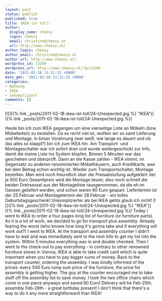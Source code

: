 ```yaml
---
layout: post
status: publish
published: true
title: IKEA ist toll!
author:
  display_name: cheesy
  login: cheesy
  email: christine@cheesy.at
  url: http://www.cheesy.at/
author_login: cheesy
author_email: christine@cheesy.at
author_url: http://www.cheesy.at/
wordpress_id: 13269
wordpress_url: http://www.cheesy.at/?p=13269
date: '2011-02-18 13:31:15 +0000'
date_gmt: '2011-02-18 12:31:15 +0000'
categories:
- Wohnung
- IKEA
- unkompliziert
comments: []
---
```

<!--:de-->[![]({% link _posts/2011-02-18-ikea-ist-toll/24-Unexpected.jpg %} "IKEA")]({% link _posts/2011-02-18-ikea-ist-toll/24-Unexpected.jpg %})
Heute bin ich zum IKEA gegangen um eine vierseitige Liste an Möbeln (bzw. Möbelteilen) zu bestellen. Da es recht viel ist, wollten wir es samt Lieferung und Montage. In böser Vorahnung (wer weiß, wie lange es dauert und ob das alles so klappt?) bin ich zum IKEA hin. Am Transport- und Montageschalter war ich sofort dran und wurde weitergeschickt zur Info, damit die meine Liste ins System klopfen. Binnen 5 Minuten war das geschehen und überprüft. Dann an die Kasse zahlen - IKEA nimmt, im Gegensatz zu anderen renommierten Möbelhäusern, auch Kreditkarte, was bei dem Betrag schon wichtig ist. Wieder zum Transportschalter, Montage bestellen. Man wird noch freundlich über die Preisabstufung aufgeklärt: bei je 500 Euro Gesamtpreis wird die Montage teurer, also noch schnell die beiden Drehsessel aus der Montageliste rausgenommen, da die eh im Ganzen geliefert werden, und schon waren 60 Euro gespart. Liefertermin ist der 25.Februar und Montagetermin der 28.Februar - ein tolles Geburtstagsgeschenk!
Unkomplizierter als bei IKEA gehts glaub ich nicht!<!--:--><!--:en--> [![]({% link _posts/2011-02-18-ikea-ist-toll/24-Unexpected.jpg %} "IKEA")]({% link _posts/2011-02-18-ikea-ist-toll/24-Unexpected.jpg %})
Today I went to IKEA to order a four pages long list of furniture (or furniture parts). As it is a lot of work, we decided to go for transport plus assembly. Already fearing the worst (who knows how long it's gonna take and if everything will work out?) I went to IKEA. At the transport and assembly counter I didn't have to wait and was immediately sent to the next Info to get my list into the system. Within 5 minutes everything was in and double checked. Then I went to the check-out to pay everything - in contrary to other renowned furniture stores in Vienna, IKEA is able to take credit card which is quite important when you have to pay bigger sums of money. Back to the transport counter, ordering the assembly. I was kindly informed of the prices: every 500 Euro lump sum price of the furniture, the price for assembly is getting higher. The guy at the counter encouraged me to take stuff off the assembly list to save money. I took the two office chairs which come in one piece anyways and saved 60 Euro! Delivery will be Feb-25th, assembly Feb-28th - a great birthday present!
I don't think that there's a way to do it any more straightforward than IKEA!<!--:-->
